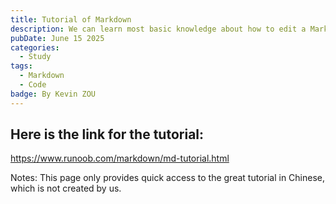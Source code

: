 ```yaml
---
title: Tutorial of Markdown
description: We can learn most basic knowledge about how to edit a Markdown document.
pubDate: June 15 2025
categories:
  - Study
tags:
  - Markdown
  - Code
badge: By Kevin ZOU
---
```

## Here is the link for the tutorial:

https://www.runoob.com/markdown/md-tutorial.html

Notes: This page only provides quick access to the great tutorial in Chinese, which is not created by us.
